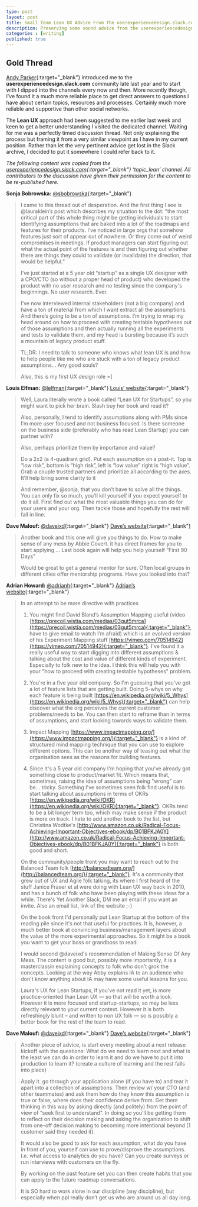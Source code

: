 ```yaml
---
type: post
layout: post
title: Small Team Lean UX Advice From The userexperiencedesign.slack.com Community
description: Preserving some sound advice from the userexperiencedesign.slack.com community on small team Lean UX in a mature company with little/no previous user research.
categories : [writing]
published: true
---
```


## Gold Thread

[Andy Parker](http://werafk.com/){:target="_blank"} introduced me to the **userexperiencedesign.slack.com** community late last year and to start with I dipped into the channels every now and then. More recently though, I’ve found it a much more reliable place to get direct answers to questions I have about certain topics, resources and processes. Certainly much more reliable and supportive than other social networks.

The **Lean UX** approach had been suggested to me earlier last week and keen to get a better understanding I visited the dedicated channel. Waiting for me was a perfectly timed discussion thread. Not only explaining the process but framing it from a very similar viewpoint as I have in my current position. Rather than let the very pertinent advice get lost in the Slack archive, I decided to put it somewhere I could refer back to it.

*The following content was copied from the [userexperiencedesign.slack.com](https://userexperiencedesign.slack.com/){:target="_blank"} ‘topic_lean’ channel. All contributors to the discussion have given their permission for the content to be re-published here.*

**Sonja Bobrowska:** [@sbobrowska](https://twitter.com/sbobrowska){:target="_blank"}

> I came to this thread out of desperation. And the first thing I see is @lauraklein’s post which describes my situation to the dot: "the most critical part of this whole thing might be getting individuals to start identifying assumptions that are baked into a lot of the roadmaps and features for their products. I’ve noticed in large orgs that somehow features just sort of appear out of nowhere. Or they come out of weird compromises in meetings. If product managers can start figuring out what the actual point of the features is and then figuring out whether there are things they could to validate (or invalidate) the direction, that would be helpful.”
>
> I’ve just started at a 5 year old “startup” as a single UX designer with a CPO/CTO (so without a proper head of product) who developed the product with no user research and no testing since the company's beginnings. No user research. Ever.
>
> I’ve now interviewed internal stakeholders (not a big company) and have a ton of material from which I want extract all the assumptions. And there’s going to be a ton of assumptions. I’m trying to wrap my head around on how to proceed with creating testable hypotheses out of those assumptions and then actually running all the experiments and tests to validate them, and my head is bursting because it’s such a mountain of legacy product stuff.
>
> TL;DR: I need to talk to someone who knows what lean UX is and how to help people like me who are stuck with a ton of legacy product assumptions… Any good souls?
>
> Also, this is my first UX design role =]

**Louis Elfman:** [@lelfman](https://twitter.com/lelfman){:target="_blank"} [Louis’ website](http://louiselfman.com/){:target="_blank"}

> Well, Laura literally wrote a book called “Lean UX for Startups”, so you might want to pick her brain. Slash buy her book and read it?
>
> Also, personally, I tend to identify assumptions along with PMs since I’m more user focused and not business focused. Is there someone on the business side (preferably who has read Lean Startup) you can partner with?
>
> Also, perhaps prioritize them by importance and value?
>
> Do a 2x2 (a 4-quadrant grid). Put each assumption on a post-it. Top is “low risk”, bottom is “high risk”, left is “low value” right is “high value”. Grab a couple trusted partners and prioritize all according to the axes. It’ll help bring some clarity to it
>
> And remember, @sonja, that you don’t have to solve all the things. You can only fix so much, you’ll kill yourself if you expect yourself to do it all. First find out what the most valuable things you can do for your users and your org. Then tackle those and hopefully the rest will fall in line.

**Dave Malouf:** [@daveixd](https://twitter.com/daveixd){:target="_blank"} [Dave’s website](http://davemalouf.com/){:target="_blank"}

> Another book and this one will give you things to do. How to make sense of any mess by Abbie Covert. it has direct frames for you to start applying … Last book again will help you help yourself “First 90 Days"
>
> Would be great to get a general mentor for sure. Often local groups in different cities offer mentorship programs. Have you looked into that?

**Adrian Howard:** [@adrianh](https://twitter.com/adrianh){:target="_blank"} [Adrian’s website](http://quietstars.com/){:target="_blank"}

> In an attempt to be more directive with practices
>
> 1) You might find David Bland’s Assumption Mapping useful (video [https://precoil.wistia.com/medias/03gut5mrca](https://precoil.wistia.com/medias/03gut5mrca){:target="_blank"}, have to give email to watch I’m afraid) which is an evolved version of his Experiment Mapping stuff [https://vimeo.com/70514942](https://vimeo.com/70514942){:target="_blank"}. I've found it a  really useful way to start digging into different assumptions & talking about the cost and value of different kinds of experiment. Especially to folk new to the idea. I think this will help you with your "how to proceed with creating testable hypotheses" problem.
>
> 2) You're in a five year old company. So I'm guessing that you've got a lot of feature lists that are getting built. Doing 5-whys on why each feature is being built [https://en.wikipedia.org/wiki/5_Whys](https://en.wikipedia.org/wiki/5_Whys){:target="_blank"} can help discover what the org perceives the current customer problems/needs to be. You can then start to reframe than in terms of assumptions, and start looking towards ways to validate them.
>
> 3) Impact Mapping [https://www.impactmapping.org/](https://www.impactmapping.org/){:target="_blank"} is a kind of structured mind mapping technique that you can use to explore different options. This can be another way of teasing out what the organisation sees as the reasons for building features.
>
> 4) Since it's a 5 year old company I'm hoping that you've already got something close to product/market fit. Which means that, sometimes, raising the idea of assumptions being "wrong" can be… tricky. Something I've sometimes seen folk find useful is to start talking about assumptions in terms of OKRs [https://en.wikipedia.org/wiki/OKR](https://en.wikipedia.org/wiki/OKR){:target="_blank"}. OKRs tend to be a bit longer term too, which may make sense if the product is more on track. I hate to add another book to the list, but Christina Wodtke's [http://www.amazon.co.uk/Radical-Focus-Achieving-Important-Objectives-ebook/dp/B01BFKJA0Y](http://www.amazon.co.uk/Radical-Focus-Achieving-Important-Objectives-ebook/dp/B01BFKJA0Y){:target="_blank"} is both good and short.
>
> On the community/people front you may want to reach out to the Balanced Team folk [http://balancedteam.org/](http://balancedteam.org/){:target="_blank"}. It's a community that grew out of UX and Agile folk talking, its where I first heard of the stuff Janice Fraser et al were doing with Lean UX way back in 2010, and has a bunch of folk who have been playing with these ideas for a while. There's Yet Another Slack, DM me an email if you want an invite. Also an email list, link of the website ;-)
>
> On the book front I'd ​personally put Lean Startup at the bottom of the reading pile since it's not that useful for practices. It is, however, a much better book at convincing business/management layers about the value of the more experimental approaches. So it might be a book you want to get your boss or grandboss to read.
>
> I would second @daveixd's recommendation of Making Sense Of Any Mess. The content is good but, possibly more importantly, it is a ​masterclass​ in explaining concepts to folk who don't grok the concepts. Looking at the way Abby explains IA to an audience who don't know anything about IA may have some useful lessons for you.
>
> Laura's UX for Lean Startups, if you've not read it yet, is more practice-oriented than Lean UX — so that will be worth a look. However it is more focused and startup-startups, so may be less directly relevant to your current context. However it is both refreshingly blunt – and written to non UX folk — so is possibly a better book for the rest of the team to read.

**Dave Malouf:** [@daveixd](https://twitter.com/daveixd){:target="_blank"} [Dave’s website](http://davemalouf.com/){:target="_blank"}

> Another piece of advice, is start every meeting about a next release kickoff with the questions: What do we need to learn next and what is the least we can do in order to learn it and do we have to put it into production to learn it? (create a culture of learning and the rest falls into place)
>
> Apply it. go through your application alone (if you have to) and tear it apart into a collection of assumptions. Then review w/ your CTO (and other teammates) and ask them how do they know this assumption is true or false, where does their confidence derive from. Get them thinking in this way by asking directly (and politely) from the point of view of “seek first to understand”. In doing so you’ll be getting them to reflect on their decision making and asking the organization to shift from one-off decision making to becoming more intentional beyond (1 customer said they needed it).
>
> It would also be good to ask for each assumption, what do you have in front of you, yourself can use to prove/disprove the assumptions. I.e. what access to analytics do you have? Can you create surveys or run interviews with customers on the fly.
>
> By working on the past feature set you can then create habits that you can apply to the future roadmap conversations.
>
> It is SO hard to work alone in our discipline (any discipline), but especially when ppl really don’t get us who are around us all day long.
